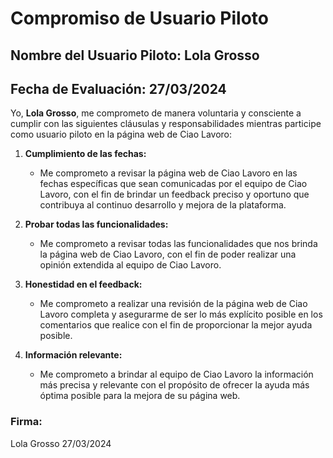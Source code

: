 # Compromiso de Usuario Piloto

## Nombre del Usuario Piloto: Lola Grosso
## Fecha de Evaluación: 27/03/2024

Yo, **Lola Grosso**, me comprometo de manera voluntaria y consciente a cumplir con las siguientes cláusulas y responsabilidades mientras participe como usuario piloto en la página web de Ciao Lavoro:

1. **Cumplimiento de las fechas:**
   - Me comprometo a revisar la página web de Ciao Lavoro en las fechas específicas que sean comunicadas por el equipo de Ciao Lavoro, con el fin de brindar un feedback preciso y oportuno que contribuya al continuo desarrollo y mejora de la plataforma.

2. **Probar todas las funcionalidades:**
   - Me comprometo a revisar todas las funcionalidades que nos brinda la página web de Ciao Lavoro, con el fin de poder realizar una opinión extendida al equipo de Ciao Lavoro.

3. **Honestidad en el feedback:**
   - Me comprometo a realizar una revisión de la página web de Ciao Lavoro completa y asegurarme de ser lo más explícito posible en los comentarios que realice con el fin de proporcionar la mejor ayuda posible.

4. **Información relevante:**
   - Me comprometo a brindar al equipo de Ciao Lavoro la información más precisa y relevante con el propósito de ofrecer la ayuda más óptima posible para la mejora de su página web.

### Firma:
Lola Grosso    27/03/2024
